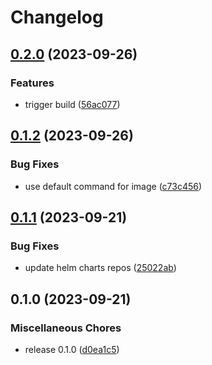 # Changelog

## [0.2.0](https://github.com/getgems-io/tonlibjson/compare/charts/tvm-grpc-v0.1.2...charts/tvm-grpc-v0.2.0) (2023-09-26)


### Features

* trigger build ([56ac077](https://github.com/getgems-io/tonlibjson/commit/56ac0773f43969cf4d386d531f6d7db4f5ca58a9))

## [0.1.2](https://github.com/getgems-io/tonlibjson/compare/charts/tvm-grpc-v0.1.1...charts/tvm-grpc-v0.1.2) (2023-09-26)


### Bug Fixes

* use default command for image ([c73c456](https://github.com/getgems-io/tonlibjson/commit/c73c4562f402ea2a684478f6306350ccc14a6804))

## [0.1.1](https://github.com/getgems-io/tonlibjson/compare/charts/tvm-grpc-v0.1.0...charts/tvm-grpc-v0.1.1) (2023-09-21)


### Bug Fixes

* update helm charts repos ([25022ab](https://github.com/getgems-io/tonlibjson/commit/25022ab1a2bd46e289f38243d5880afa3c06f186))

## 0.1.0 (2023-09-21)


### Miscellaneous Chores

* release 0.1.0 ([d0ea1c5](https://github.com/getgems-io/tonlibjson/commit/d0ea1c5aaea7efd720079f6fb2149fabb5e15542))
